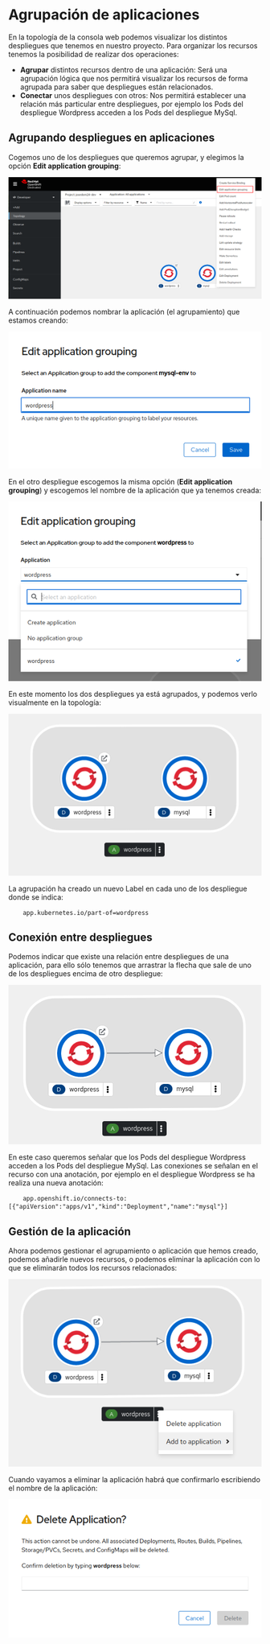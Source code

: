 # Agrupación de aplicaciones

En la topología de la consola web podemos visualizar los distintos despliegues que tenemos en nuestro proyecto. Para organizar los recursos tenemos la posibilidad de realizar dos operaciones:

* **Agrupar** distintos recursos dentro de una aplicación: Será una agrupación lógica que nos permitirá visualizar los recursos de forma agrupada para saber que despliegues están relacionados.
* **Conectar** unos despliegues con otros: Nos permitirá establecer una relación más particular entre despliegues, por ejemplo los Pods del despliegue Wordpress acceden a los Pods del despliegue MySql.

## Agrupando despliegues en aplicaciones

Cogemos uno de los despliegues que queremos agrupar, y elegimos la opción **Edit application grouping**:

![agrupación](img/agrupacion1.png)

A continuación podemos nombrar la aplicación (el agrupamiento) que estamos creando:

![agrupación](img/agrupacion2.png)

En el otro despliegue escogemos la misma opción (**Edit application grouping**) y escogemos lel nombre de la aplicación que ya tenemos creada:

![agrupación](img/agrupacion3.png)

En este momento los dos despliegues ya está agrupados, y podemos verlo visualmente en la topología:

![agrupación](img/agrupacion4.png)

La agrupación ha creado un nuevo Label en cada uno de los despliegue donde se indica:

        app.kubernetes.io/part-of=wordpress

## Conexión entre despliegues

Podemos indicar que existe una relación entre despliegues de una aplicación, para ello sólo tenemos que arrastrar la flecha que sale de uno de los despliegues encima de otro despliegue:

![agrupación](img/agrupacion5.png)

En este caso queremos señalar que los Pods del despliegue Wordpress acceden a los Pods del despliegue MySql. Las conexiones se señalan en el recurso con una anotación, por ejemplo en el despliegue Wordpress se ha realiza una nueva anotación:

        app.openshift.io/connects-to: [{"apiVersion":"apps/v1","kind":"Deployment","name":"mysql"}]

## Gestión de la aplicación

Ahora podemos gestionar el agrupamiento o aplicación que hemos creado, podemos añadirle nuevos recursos, o podemos eliminar la aplicación con lo que se eliminarán todos los recursos relacionados:

![agrupación](img/agrupacion6.png)

Cuando vayamos a eliminar la aplicación habrá que confirmarlo escribiendo el nombre de la aplicación:

![agrupación](img/agrupacion7.png)